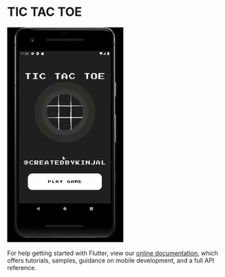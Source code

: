 # TIC TAC TOE

<img src="./demo.gif" height="500em">

For help getting started with Flutter, view our
[online documentation](https://flutter.dev/docs), which offers tutorials,
samples, guidance on mobile development, and a full API reference.
